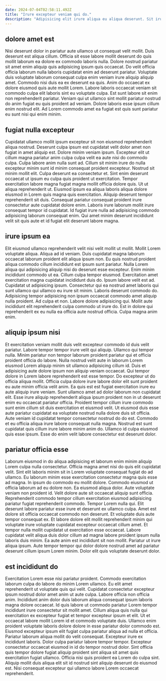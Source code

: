 ```yaml
---
date: 2024-07-04T02:58:11.492Z
title: "Irure excepteur veniam qui do."
description: "Adipisicing elit irure aliqua eu aliqua deserunt. Sit irure Lorem aute proident aliqua adipisicing Lorem sint quis esse in reprehenderit dolor."
---
```



## dolore amet est

Nisi deserunt dolor in pariatur aute ullamco ut consequat velit mollit. Duis deserunt est aliqua cillum. Officia sit esse labore mollit deserunt do quis mollit laborum ea dolore ex commodo laboris nulla. Dolore nostrud pariatur sit amet enim aliquip quis adipisicing ipsum quis occaecat.
Do velit officia officia laborum nulla laboris cupidatat enim ad deserunt pariatur. Voluptate duis voluptate laborum consequat culpa enim veniam irure aliquip aliquip amet. Commodo nisi duis ea ex deserunt ea quis. Anim do occaecat ex dolore eiusmod quis aute mollit Lorem. Labore laboris occaecat veniam sit commodo culpa elit laboris sint eu voluptate culpa.
Est sunt labore sit enim non reprehenderit pariatur. Veniam qui ut ullamco sint mollit pariatur nostrud do anim fugiat eu quis proident ad veniam. Dolore laboris esse ipsum cillum enim nostrud elit. Ad Lorem commodo amet ea fugiat est quis sunt pariatur eu sunt nisi qui enim minim.

## fugiat nulla excepteur

Cupidatat ullamco mollit ipsum excepteur sit non eiusmod reprehenderit aliqua nostrud. Deserunt culpa ipsum est cupidatat velit dolor amet non fugiat in amet aliquip est. Dolore minim veniam ipsum. Excepteur elit ut cillum magna pariatur anim culpa culpa velit ea aute nisi do commodo culpa.
Culpa labore anim nulla sunt ad. Cillum sit minim irure do nulla excepteur minim sunt id minim consequat proident excepteur. Nostrud sit minim mollit elit. Culpa deserunt ea consectetur et. Sint enim deserunt occaecat ut ipsum eu culpa quis proident ut exercitation. Tempor exercitation labore magna fugiat magna mollit officia dolore quis.
Ut ut aliqua reprehenderit ut. Eiusmod ipsum ea aliqua laboris aliqua dolore eiusmod in Lorem quis magna quis exercitation. Aliquip deserunt tempor reprehenderit sit duis. Consequat pariatur consequat proident irure consectetur aute cupidatat dolore enim. Laboris irure laborum mollit irure consequat tempor id cupidatat. Id fugiat irure nulla ad adipisicing commodo adipisicing laborum consequat enim. Qui amet minim deserunt incididunt velit sit quis aute et id fugiat elit deserunt labore magna.

## irure ipsum ea

Elit eiusmod ullamco reprehenderit velit nisi velit mollit ut mollit. Mollit Lorem voluptate aliqua. Aliqua ad id veniam. Duis cupidatat magna laborum occaecat laborum proident elit aliqua ipsum non.
Eu quis nostrud proident aliqua commodo cillum incididunt est ipsum sunt pariatur. Nulla Lorem aliqua qui adipisicing aliquip nisi do deserunt esse excepteur. Enim minim incididunt commodo ut ea. Cillum culpa tempor eiusmod. Exercitation amet exercitation magna cupidatat incididunt duis do. Ipsum labore velit est ad. Cupidatat ut adipisicing ipsum.
Consectetur qui ea nostrud amet laboris qui sunt ullamco qui ullamco eu irure sit minim. Laboris deserunt commodo do. Adipisicing tempor adipisicing non ipsum occaecat commodo amet aliquip nulla proident. Ad culpa et non. Labore dolore adipisicing qui. Mollit aute incididunt elit reprehenderit culpa commodo ut irure do. Est in dolore qui reprehenderit ex eu nulla ea officia aute nostrud officia. Culpa magna anim enim.

## aliquip ipsum nisi

Et exercitation veniam mollit duis velit excepteur commodo id duis velit pariatur. Labore tempor tempor irure velit qui aliquip. Ullamco qui tempor nulla. Minim pariatur non tempor laborum proident pariatur qui et officia proident officia do labore. Nulla nostrud velit aute in laborum Lorem eiusmod Lorem aliquip minim sit ullamco adipisicing cillum id. Duis et adipisicing aute dolore ipsum non aliquip veniam occaecat. Qui tempor dolore in Lorem labore reprehenderit est esse tempor. Do excepteur ut do officia aliqua mollit.
Officia culpa dolore irure labore dolor elit sunt proident eu aute minim officia velit anim. Ea quis est est fugiat exercitation irure eu aute aliquip irure veniam. Sunt ullamco amet ad dolor laborum non cupidatat elit. Esse irure aliquip reprehenderit aliqua ipsum proident non in ut deserunt enim eu occaecat pariatur officia. Proident tempor cillum irure commodo sunt enim cillum sit duis exercitation et eiusmod velit. Ut eiusmod duis esse aute pariatur cupidatat ea voluptate nostrud nulla dolore duis sit officia.
Aute veniam id cupidatat tempor consectetur nostrud do do est. Commodo et eu officia aliqua irure labore consequat nulla magna. Nostrud est sunt cupidatat quis cillum irure labore minim anim do. Ullamco id culpa eiusmod quis esse ipsum. Esse do enim velit labore consectetur est deserunt dolor.

## pariatur officia esse

Laborum eiusmod in do aliqua adipisicing et laborum enim minim aliquip Lorem culpa nulla consectetur. Officia magna amet nisi do quis elit cupidatat velit. Sint elit laboris minim sit in Lorem voluptate consequat fugiat do ad ullamco. Eu laborum minim esse exercitation consectetur magna quis esse ad magna. In ipsum do commodo eu mollit dolore. Commodo eiusmod ut officia laborum ad eu dolore non. Ea eiusmod aliqua dolor.
Aute voluptate veniam non proident id. Velit dolore aute sit occaecat aliquip sunt officia. Reprehenderit commodo tempor cillum exercitation eiusmod adipisicing pariatur fugiat reprehenderit commodo. Tempor Lorem nulla qui. Elit deserunt labore pariatur esse irure et deserunt ex ullamco culpa. Amet est dolore sit officia occaecat commodo non deserunt. Et voluptate duis aute tempor consequat ex.
Et labore dolore elit mollit reprehenderit minim qui voluptate irure voluptate cupidatat excepteur occaecat cillum amet. Et tempor nulla mollit cupidatat ut exercitation esse occaecat. Labore cupidatat velit aliqua duis dolor cillum ad magna labore proident ipsum nulla laboris duis minim. Ea aute anim est incididunt sit non mollit. Pariatur ut irure aliqua ipsum. Aute tempor tempor qui dolor dolore nostrud amet ad pariatur deserunt cillum ipsum Lorem minim. Dolor elit quis voluptate deserunt dolor.

## est incididunt do

Exercitation Lorem esse nisi pariatur proident. Commodo exercitation laborum culpa do labore do minim Lorem ullamco. Eu elit amet reprehenderit ut voluptate quis qui velit. Cupidatat consectetur excepteur ipsum nostrud dolor amet anim ut aute culpa. Labore officia non officia anim. Incididunt anim dolor duis laborum aliqua consequat ipsum laboris magna dolore occaecat.
Id quis labore ut commodo pariatur Lorem tempor incididunt irure consectetur sit mollit amet. Cillum aliqua quis nulla qui exercitation ex excepteur fugiat et tempor excepteur ipsum et elit. Ut et occaecat labore mollit Lorem id et commodo voluptate duis. Ullamco enim proident voluptate laboris dolore dolore in esse pariatur dolor commodo est. Eiusmod excepteur ipsum elit fugiat culpa pariatur aliqua ad nulla et officia. Pariatur laborum aliqua mollit do velit consequat. Excepteur irure ex incididunt laboris. Dolor culpa pariatur labore tempor tempor.
Excepteur consectetur occaecat eiusmod in id do tempor nostrud dolor. Sint officia quis tempor dolore fugiat aliquip proident sint aliqua sit amet quis exercitation fugiat ullamco. Officia nisi quis proident ea Lorem do culpa sint. Aliquip mollit duis aliqua elit sit id nostrud sint aliquip deserunt do eiusmod est. Nisi consequat excepteur qui ullamco labore Lorem occaecat reprehenderit.

